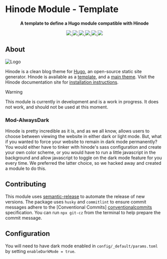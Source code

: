 # Hinode Module - Template

<!-- Tagline -->
<p align="center">
    <b>A template to define a Hugo module compatible with Hinode</b>
    <br />
</p>

<!-- Badges -->
<p align="center">
    <a href="https://gohugo.io" alt="Hugo website">
        <img src="https://img.shields.io/badge/generator-hugo-brightgreen">
    </a>
    <a href="https://gethinode.com" alt="Hinode theme">
        <img src="https://img.shields.io/badge/theme-hinode-blue">
    </a>
    <a href="https://github.com/anoduck/mod-alwaysdark/commits/main" alt="Last commit">
        <img src="https://img.shields.io/github/last-commit/anoduck/mod-alwaysdark.svg">
    </a>
    <a href="https://github.com/anoduck/mod-alwaysdark/issues" alt="Issues">
        <img src="https://img.shields.io/github/issues/anoduck/mod-alwaysdark.svg">
    </a>
    <a href="https://github.com/anoduck/mod-alwaysdark/pulls" alt="Pulls">
        <img src="https://img.shields.io/github/issues-pr-raw/anoduck/mod-alwaysdark.svg">
    </a>
    <a href="https://github.com/anoduck/mod-alwaysdark/blob/main/LICENSE" alt="License">
        <img src="https://img.shields.io/github/license/anoduck/mod-alwaysdark">
    </a>
</p>

## About

![Logo](https://raw.githubusercontent.com/gethinode/hinode/main/static/img/logo.png)

Hinode is a clean blog theme for [Hugo][hugo], an open-source static site generator. Hinode is available as a
[template][repository_template], and a [main theme][repository]. <!-- This repository maintains a Hugo module to add
[module][module] to a Hinode site. --> Visit the Hinode documentation site for [installation instructions][hinode_docs].

>[!WARNING]
> This module is currently in development and is a work in progress. It does not work, and should not be used at this
> moment.

### Mod-AlwaysDark

Hinode is pretty incredible as it is, and as we all know, allows users to choose between viewing the website in either
dark or light mode. But, what if you wanted to force your website to remain in dark mode permanently? You would either
have to tinker with hinode's sass configuration and create your own color scheme, or you would have to run a little
javascript in the background and allow javascript to toggle on the dark mode feature for you every time. We preferred
the latter choice, so we hacked away and created a module to do this.

## Contributing

This module uses [semantic-release][semantic-release] to automate the release of new versions. The package uses `husky`
and `commitlint` to ensure commit messages adhere to the [Conventional Commits] [conventionalcommits] specification. You
can run `npx git-cz` from the terminal to help prepare the commit message.

## Configuration

You will need to have dark mode enabled in `config/_default/params.toml` by setting `enableDarkMode = true`.

<!-- MARKDOWN LINKS -->
[hugo]: https://gohugo.io
[hinode_docs]: https://gethinode.com
<!-- [module]: https://example.com -->
[repository]: https://github.com/gethinode/hinode.git
[repository_template]: https://github.com/gethinode/template.git
[conventionalcommits]: https://www.conventionalcommits.org
[husky]: https://typicode.github.io/husky/
[semantic-release]: https://semantic-release.gitbook.io/
